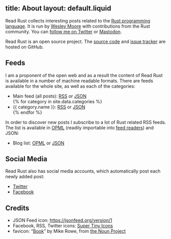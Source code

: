 title: About
layout: default.liquid
---

Read Rust collects interesting posts related to the [Rust programming
language][rust-lang]. It is run by [Wesley Moore][wezm] with contributions
from the Rust community. You can [follow me on Twitter][@wezm] or [Mastodon].

Read Rust is an open source project. The [source code][source] and [issue
tracker][issues] are hosted on GitHub.

<h2 id="feeds">Feeds</h2>

I am a proponent of the open web and as a result the content of Read Rust is
available in a number of machine readable formats. There are feeds available
for the whole site, as well as each of the categories:

<ul>
<li>Main feed (all posts): <a href="/all/feed.rss">RSS</a> or <a href="/all/feed.json">JSON</a></li>
{% for category in site.data.categories %}
<li>{{ category.name }}: <a href="{{ category.path }}feed.rss">RSS</a> or <a href="{{ category.path }}feed.json">JSON</a></li>
{% endfor %}
</ul>

In order to discover new posts I subscribe to a lot of Rust related RSS feeds.
The list is available in [OPML] (readily importable into [feed
readers](/faq.html#subscribe)) and JSON:

* Blog list: [OPML](/rust-blogs.opml) or [JSON]()

## Social Media

Read Rust also has social media accounts, which automatically post each newly
added post:

* [Twitter]
* [Facebook]

## Credits

* JSON Feed icon: <https://jsonfeed.org/version/1>
* Facebook, RSS, Twitter icons: [Super Tiny Icons]
* favicon: “[Book][favicon]” by Mike Rowe, from [the Noun Project]

[favicon]: https://thenounproject.com/term/book/17900
[rust-lang]: https://www.rust-lang.org/
[wezm]: http://www.wezm.net/about/
[source]: https://github.com/wezm/read-rust
[issues]: https://github.com/wezm/read-rust/issues
[@wezm]: https://twitter.com/wezm
[Twitter]: https://twitter.com/read_rust
[OPML]: https://en.wikipedia.org/wiki/OPML
[Mastodon]: https://mastodon.social/@wezm
[the Noun Project]: http://thenounproject.com/
[Facebook]: https://www.facebook.com/readrust/
[Super Tiny Icons]: https://github.com/edent/SuperTinyIcons
